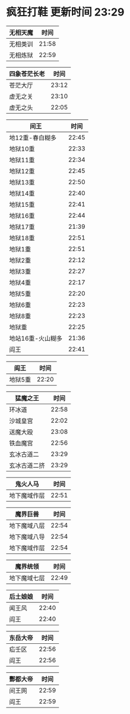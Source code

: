 # 疯狂打鞋 更新时间 23:29

| 无相天魔   | 时间    |
|--------|-------|
| 无相类训 | 21:58 |
| 无相炼狱 | 22:59 |

| 四象苍茫长老   | 时间    |
|--------|-------|
| 苍茫大厅 | 23:12 |
| 虚无之关 | 23:10 |
| 虚无之头 | 22:05 |

| 间王   | 时间    |
|--------|-------|
| 地12重-春白糊多 | 22:45 |
| 地狱10重 | 22:33 |
| 地狱11重 | 22:34 |
| 地狱12重 | 22:45 |
| 地狱13重 | 22:50 |
| 地狱14重 | 22:40 |
| 地狱15重 | 22:41 |
| 地狱16重 | 22:44 |
| 地狱17重 | 21:39 |
| 地狱18重 | 22:51 |
| 地狱1重 | 22:51 |
| 地狱2重 | 22:12 |
| 地狱3重 | 22:27 |
| 地狱4重 | 22:17 |
| 地狱5重 | 22:20 |
| 地狱6重 | 22:23 |
| 地狱8重 | 22:23 |
| 地狱重 | 22:25 |
| 地站16重-火山糊多 | 21:36 |
| 阎王 | 22:41 |

| 阎王   | 时间    |
|--------|-------|
| 地狱5重 | 22:20 |

| 猛魔之王   | 时间    |
|--------|-------|
| 环冰道 | 22:58 |
| 沙城皇宫 | 22:02 |
| 送魔大殴 | 23:08 |
| 铁血魔宫 | 22:56 |
| 玄冰古道二 | 23:29 |
| 玄冰古道二挤 | 23:29 |

| 鬼火人马   | 时间    |
|--------|-------|
| 地下魔域作层 | 22:51 |

| 魔界巨兽   | 时间    |
|--------|-------|
| 地下魔域八层 | 22:54 |
| 地下魔域八导 | 22:54 |
| 地下魔域作层 | 22:54 |

| 魔界统领   | 时间    |
|--------|-------|
| 地下魔域七层 | 22:49 |

| 后土娘娘   | 时间    |
|--------|-------|
| 闻王风 | 22:40 |
| 阎王 | 22:40 |

| 东岳大帝   | 时间    |
|--------|-------|
| 疝壬区 | 22:56 |
| 阎王 | 22:56 |

| 酆都大帝   | 时间    |
|--------|-------|
| 间王网 | 22:59 |
| 阎王 | 22:59 |